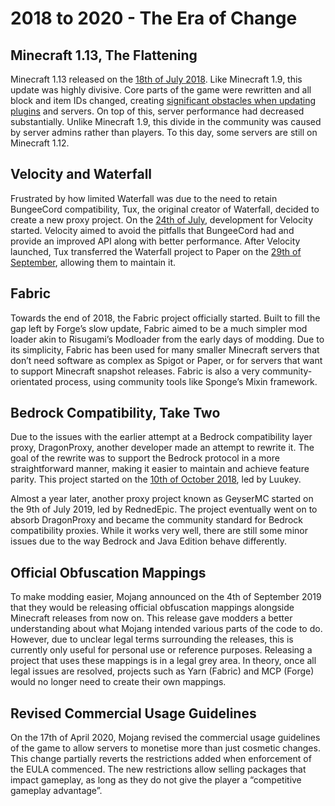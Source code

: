 # 2018 to 2020 - The Era of Change

## Minecraft 1.13, The Flattening

Minecraft 1.13 released on the [18th of July 2018](https://minecraft.wiki/w/Java_Edition_1.13). Like Minecraft 1.9, this update was highly divisive. Core parts of the game were rewritten and all block and item IDs changed, creating [significant obstacles when updating plugins](https://madelinemiller.dev/blog/updating-3-of-the-largest-minecraft-plugins-in-existence-to-113/) and servers. On top of this, server performance had decreased substantially. Unlike Minecraft 1.9, this divide in the community was caused by server admins rather than players. To this day, some servers are still on Minecraft 1.12.

## Velocity and Waterfall

Frustrated by how limited Waterfall was due to the need to retain BungeeCord compatibility, Tux, the original creator of Waterfall, decided to create a new proxy project. On the [24th of July](https://github.com/PaperMC/Velocity/commit/666d07e2a8c26b35a68c7c711f83d2193b27c749), development for Velocity started. Velocity aimed to avoid the pitfalls that BungeeCord had and provide an improved API along with better performance. After Velocity launched, Tux transferred the Waterfall project to Paper on the [29th of September](https://discordapp.com/channels/289587909051416579/492517675680006144/495706929306271764), allowing them to maintain it.

## Fabric

Towards the end of 2018, the Fabric project officially started. Built to fill the gap left by Forge’s slow update, Fabric aimed to be a much simpler mod loader akin to Risugami’s Modloader from the early days of modding. Due to its simplicity, Fabric has been used for many smaller Minecraft servers that don’t need software as complex as Spigot or Paper, or for servers that want to support Minecraft snapshot releases. Fabric is also a very community-orientated process, using community tools like Sponge’s Mixin framework.

## Bedrock Compatibility, Take Two

Due to the issues with the earlier attempt at a Bedrock compatibility layer proxy, DragonProxy, another developer made an attempt to rewrite it. The goal of the rewrite was to support the Bedrock protocol in a more straightforward manner, making it easier to maintain and achieve feature parity. This project started on the [10th of October 2018](https://github.com/DragonetMC/DragonProxy/commit/dab11e1e123b171bfe5f5dcf8748a646262427c7), led by Luukey.

Almost a year later, another proxy project known as GeyserMC started on the 9th of July 2019, led by RednedEpic. The project eventually went on to absorb DragonProxy and became the community standard for Bedrock compatibility proxies. While it works very well, there are still some minor issues due to the way Bedrock and Java Edition behave differently.

## Official Obfuscation Mappings

To make modding easier, Mojang announced on the 4th of September 2019 that they would be releasing official obfuscation mappings alongside Minecraft releases from now on. This release gave modders a better understanding about what Mojang intended various parts of the code to do. However, due to unclear legal terms surrounding the releases, this is currently only useful for personal use or reference purposes. Releasing a project that uses these mappings is in a legal grey area. In theory, once all legal issues are resolved, projects such as Yarn (Fabric) and MCP (Forge) would no longer need to create their own mappings.

## Revised Commercial Usage Guidelines

On the 17th of April 2020, Mojang revised the commercial usage guidelines of the game to allow servers to monetise more than just cosmetic changes. This change partially reverts the restrictions added when enforcement of the EULA commenced. The new restrictions allow selling packages that impact gameplay, as long as they do not give the player a “competitive gameplay advantage”.
